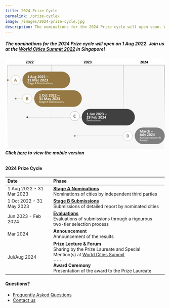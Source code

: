```yaml
---
title: 2024 Prize Cycle
permalink: /prize-cycle/
image: /images/2024-prize-cycle.jpg
description: The nominations for the 2024 Prize cycle will open soon. Watch this space.
---
```


##### The nominations for the 2024 Prize cycle will open on 1 Aug 2022. Join us at the [World Cities Summit 2022](https://www.worldcitiessummit.com.sg) in Singapore!

###### ![2024 Prize cycle](/images/2024-prize-cycle.jpg)**Click [here](/images/2024-prize-cycle-mobile.jpg/) to view the mobile version**

#### **2024 Prize Cycle**

| Date | Phase |
| :--- | :--- |
| 1 Aug 2022 - 31 Mar 2023 | **[Stage A Nominations](/stage-a/)** <br> Nominations of cities by independent third parties |
| 1 Oct 2022 - 31 May 2023 | **[Stage B Submissions](/stage-b/)** <br> Submissions of detailed report by nominated cities |
| Jun 2023 - Feb 2024 | **[Evaluations](/evaluations/)** <br> Evaluations of submissions through a rigourous two-tier selection process |
| Mar 2024 | **Announcement** <br> Announcement of the results |
| Jul/Aug 2024 | **Prize Lecture & Forum** <br> Sharing by the Prize Laureate and Special Mention(s) at [World Cities Summit](https://www.worldcitiessummit.com.sg) <br> --- <br> **Award Ceremony** <br> Presentation of the award to the Prize Laureate |

#### **Questions?**

- [Frequently Asked Questions](/faq/)
- [Contact us](/feedback/)
